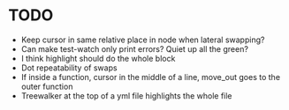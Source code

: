 # TODO

* Keep cursor in same relative place in node when lateral swapping?
* Can make test-watch only print errors? Quiet up all the green?
* I think highlight should do the whole block
* Dot repeatability of swaps
* If inside a function, cursor in the middle of a line, move_out goes to the outer function
* Treewalker at the top of a yml file highlights the whole file

